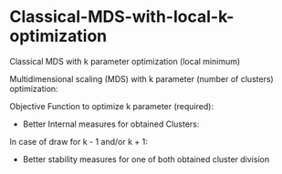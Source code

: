 # Classical-MDS-with-local-k-optimization
Classical MDS with k parameter optimization (local minimum)

Multidimensional scaling (MDS) with k parameter (number of clusters) optimization:

Objective Function to optimize k parameter (required):

- Better Internal measures for obtained Clusters:

In case of draw for k - 1 and/or k + 1:

- Better stability measures for one of both obtained cluster division
    
    
 
